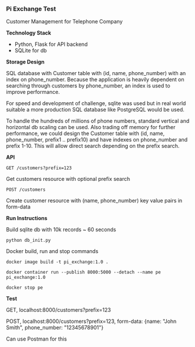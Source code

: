 ### Pi Exchange Test
Customer Management for Telephone Company


**Technology Stack**

* Python, Flask for API backend
* SQLite for db

**Storage Design**

SQL database with Customer table with (id, name, phone_number) with an index on phone_number. Because the application is heavily dependent on searching through customers by phone_number, an index is used to improve performance.

For speed and development of challenge, sqlite was used but in real world suitable a more production SQL database like PostgreSQL would be used.

To handle the hundreds of millions of phone numbers, standard vertical and horizontal db scaling can be used. Also trading off memory for further performance, we could design the Customer table with (id, name, phone_number, prefix1 .. prefix10) and have indexes on phone_number and prefix 1-10. This will allow direct search depending on the prefix search.

**API**

```
GET /customers?prefix=123
```

Get customers resource with optional prefix search

```
POST /customers
```

Create customer resource with (name, phone_number) key value pairs in form-data

**Run Instructions**

Build sqlite db with 10k records ~ 60 seconds
```
python db_init.py
```

Docker build, run and stop commands
```
docker image build -t pi_exchange:1.0 .

docker container run --publish 8000:5000 --detach --name pe pi_exchange:1.0

docker stop pe
```


**Test**

GET, localhost:8000/customers?prefix=123

POST, localhost:8000/customers?prefix=123, form-data: {name: "John Smith", phone_number: "12345678901"}

Can use Postman for this
